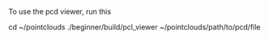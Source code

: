 To use the pcd viewer, run this 

cd ~/pointclouds
./beginner/build/pcl_viewer ~/pointclouds/path/to/pcd/file

